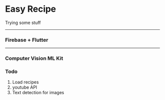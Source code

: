 # Easy Recipe
Trying some stuff 

---
### Firebase + Flutter

---
### Computer Vision ML Kit

### Todo
1. Load recipes 
2. youtube API
3. Text detection for images
